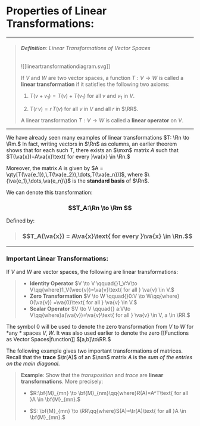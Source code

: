 # Properties of Linear Transformations:
***

> ###### **Definition**: Linear Transformations of Vector Spaces
>![[lineartransformationdiagram.svg]]
>
>If $V$ and $W$ are two vector spaces, a function $T:V\to W$ is called a **linear transformation** if it satisfies the following two axioms:
>1. $T(v+v_1) = T(v) + T(v_1)$ for all $v$ and $v_1$ in $V$.
>
>2. $T(r\,v) = r\,T(v)$ for all $v$ in $V$ and all $r$ in $\RR$.
>
> A linear transformation $T:V\to W$ is called a **linear operator** on $V$.

***

We have already seen many examples of linear transformations $T: \Rn \to \Rm.$ In fact, writing vectors 	in $\Rn$ as columns, an earlier theorem shows that 	for each such $T$, there exists an $\mxn$ matrix $A$ such that $T(\va{x})=A\va{x}\text{ for every }\va{x} \in \Rn.$

Moreover, the matrix $A$ is given by $A = \qty[T(\va{e_1}),\,T(\va{e_2}),\dots,T(\va{e_n})]$, where $\{\va{e_1},\dots,\va{e_n}\}$ is the **standard basis** of $\Rn$.

We can denote this transformation:

 ### $$T_A:\Rn \to \Rm $$
 
Defined by:

> ### $$T_A(\va{x}) = A\va{x}\text{ for every }\va{x} \in \Rn.$$
***

### **Important Linear Transformations:**

If $V$ and $W$ are vector spaces, the following are linear transformations:
>- **Identity Operator** $V \to V \qquad{}1_V:V\to V\qq{where}1_V(\vec{v})=\va{v}\text{ for all } \va{v} \in V.$
>- **Zero Transformation** $V \to W \qquad{}0:V \to W\qq{where} 0(\va{v}) =\va{0}\text{ for all } \va{v} \in V.$
>- **Scalar Operator** $V \to V \qquad{} a:V\to V\qq{where}a(\va{v})=\va{v}\text{ for all } \va{v} \in V, a \in \RR.$

The symbol 0 will be used to denote the zero transformation from $V$ to $W$ for *any * spaces $V,W$. It was also used earlier to denote the 	zero [[Functions as Vector Spaces|function]] $[a,b]\to\RR.$

The following example gives two important transformations of matrices. Recall that the **trace** $\tr(A)$ of an $\nxn$ matrix $A$ is the *sum of the entries on the main diagonal*. 

> **Example**: 
> Show that the *transposition* and *trace* are **linear transformations**. More precisely:
> - $R:\bf{M}_{mn} \to \bf{M}_{nm}\qq{where}R(A)=A^T\text{ for all }A \in \bf{M}_{mn}.$
> 
>- $S: \bf{M}_{mn} \to \RR\qq{where}S(A)=\tr(A)\text{ for all }A \in \bf{M}_{mn}.$